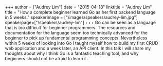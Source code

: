 +++
author = ["Audrey Lim"]
date = "2015-04-18"
linktitle = "Audrey Lim"
title = "How a complete beginner learned Go as her first backend language in 5 weeks."
speakerimage = ["/images/speakers/audrey-lim.jpg"]
speakerpage=["/speakers/audrey-lim"]
+++
Go can be seen as a language that is too difficult for beginner programmers. The resources and documentation for the language seem too technically advanced for the beginner to pick up fundamental programming concepts. Nevertheless within 5 weeks of looking into Go I taught myself how to build my first CRUD web application and a week later, an API client. In this talk I will share my thoughts about why I think Go is a fantastic teaching tool, and why beginners should not be afraid to learn it.
